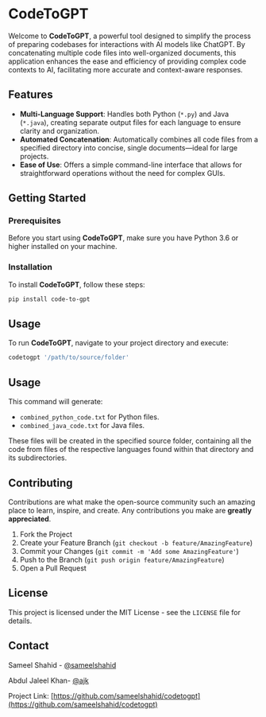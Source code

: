 # CodeToGPT

Welcome to **CodeToGPT**, a powerful tool designed to simplify the process of preparing codebases for interactions with AI models like ChatGPT. By concatenating multiple code files into well-organized documents, this application enhances the ease and efficiency of providing complex code contexts to AI, facilitating more accurate and context-aware responses.

## Features

- **Multi-Language Support**: Handles both Python (`*.py`) and Java (`*.java`), creating separate output files for each language to ensure clarity and organization.
- **Automated Concatenation**: Automatically combines all code files from a specified directory into concise, single documents—ideal for large projects.
- **Ease of Use**: Offers a simple command-line interface that allows for straightforward operations without the need for complex GUIs.

## Getting Started

### Prerequisites

Before you start using **CodeToGPT**, make sure you have Python 3.6 or higher installed on your machine.

### Installation

To install **CodeToGPT**, follow these steps:

```bash
pip install code-to-gpt
```


## Usage

To run **CodeToGPT**, navigate to your project directory and execute:

```bash
codetogpt '/path/to/source/folder'
```

## Usage

This command will generate:
- `combined_python_code.txt` for Python files.
- `combined_java_code.txt` for Java files.

These files will be created in the specified source folder, containing all the code from files of the respective languages found within that directory and its subdirectories.

## Contributing

Contributions are what make the open-source community such an amazing place to learn, inspire, and create. Any contributions you make are **greatly appreciated**.

1. Fork the Project
2. Create your Feature Branch (`git checkout -b feature/AmazingFeature`)
3. Commit your Changes (`git commit -m 'Add some AmazingFeature'`)
4. Push to the Branch (`git push origin feature/AmazingFeature`)
5. Open a Pull Request

## License

This project is licensed under the MIT License - see the `LICENSE` file for details.

## Contact

Sameel Shahid - [@sameelshahid](https://www.linkedin.com/in/sameel-shahid/)

Abdul Jaleel Khan- [@ajk](https://www.linkedin.com/in/abdul-jaleel-khan/)

Project Link: [https://github.com/sameelshahid/codetogpt](https://github.com/sameelshahid/codetogpt)
